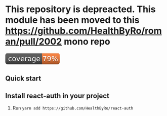 
# This repository is depreacted. This module has been moved to this https://github.com/HealthByRo/roman/pull/2002 mono repo

![IMAGE](./coverage.svg)

## Quick start

## Install react-auth in your project
1. Run `yarn add https://github.com/HealthByRo/react-auth`
